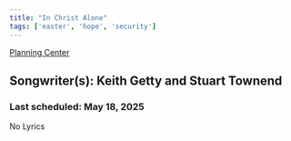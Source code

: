 ```yaml
---
title: "In Christ Alone"
tags: ['easter', 'hope', 'security']
---
```


[Planning Center](https://services.planningcenteronline.com/songs/11621965)

## Songwriter(s): Keith Getty and Stuart Townend
### Last scheduled: May 18, 2025          

No Lyrics
